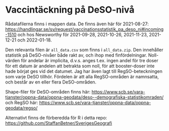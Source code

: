 # Vaccintäckning på DeSO-nivå

Rådatafilerna finns i mappen data. De finns även här för 2021-08-27: https://handlingar.se/sv/request/vaccinationsstatistik_pa_deso_ni#incoming-1510 och hos Newsworthy för 2021-09-28, 2021-10-26, 2021-11-23, 2021-12-21 och 2022-01-18.

Den relevanta filen är `all_data.csv` som finns i `all_data.zip`. Den innehåller statistik på DeSO-nivåer både rakt av, och ihop med finfördelningar. Noll-värden för andelar är implicita, d.v.s. anges t.ex. ingen andel för tre doser för ett datum är andelen att betrakta som noll, för att booster-doser inte hade börjat ges vid det datumet. Jag har även lagt till RegSO-beteckningen som varje DeSO tillhör. Fördelen är att alla RegSO-områden är namnsatta, och består av en eller flera DeSO-områden. 

Shape-filer för DeSO-områden finns här: https://www.scb.se/vara-tjanster/oppna-data/oppna-geodata/deso--demografiska-statistikomraden/ och RegSO här: https://www.scb.se/vara-tjanster/oppna-data/oppna-geodata/regso/

Alternativt finns de förberedda för R i detta repo: https://github.com/StaffanBetner/SverigesGeografi
